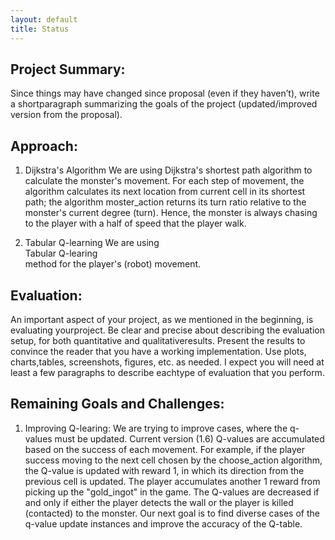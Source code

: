 ```yaml
---
layout: default
title: Status
---
```


## Project Summary: 
Since things may have changed since proposal (even if they haven’t), write a shortparagraph summarizing the goals of the project (updated/improved version from the proposal).

## Approach:
1. Dijkstra's Algorithm
	We are using Dijkstra's shortest path algorithm to calculate the monster's movement. For each step of movement, the algorithm	calculates its next location from current cell in its shortest path; the algorithm moster_action returns its turn ratio relative to 	the monster's current degree (turn). Hence, the monster is always chasing to the player with a half of speed that the player walk.
   
2. Tabular Q-learning
   We are using <br>Tabular Q-learing<br> method for the player's (robot) movement.

## Evaluation:
An important aspect of your project, as we mentioned in the beginning, is evaluating yourproject. Be clear and precise about describing the evaluation setup, for both quantitative and qualitativeresults. Present the results to convince the reader that you have a working implementation. Use plots, charts,tables, screenshots, figures, etc. as needed. I expect you will need at least a few paragraphs to describe eachtype of evaluation that you perform.

## Remaining Goals and Challenges:
1. Improving Q-learing:
   We are trying to improve cases, where the q-values must be updated. Current version (1.6) Q-values are accumulated based on the success    of each movement. For example, if the player success moving to the next cell chosen by the choose_action algorithm, the Q-value is      updated with reward 1, in which its direction from the previous cell is updated. The player accumulates another 1 reward from picking    up the "gold_ingot" in the game. The Q-values are decreased if and only if either the player detects the wall or the player is killed    (contacted) to the monster. Our next goal is to find diverse cases of the q-value update instances and improve the accuracy of the        Q-table.
